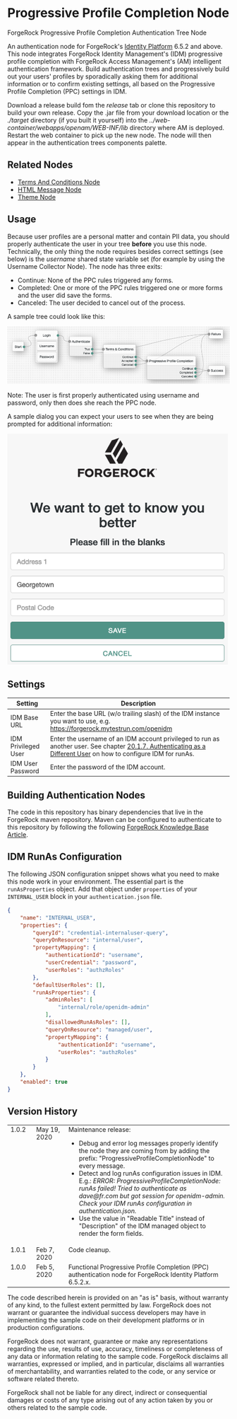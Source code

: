 <!--
 * The contents of this file are subject to the terms of the Common Development and
 * Distribution License (the License). You may not use this file except in compliance with the
 * License.
 *
 * You can obtain a copy of the License at legal/CDDLv1.0.txt. See the License for the
 * specific language governing permission and limitations under the License.
 *
 * When distributing Covered Software, include this CDDL Header Notice in each file and include
 * the License file at legal/CDDLv1.0.txt. If applicable, add the following below the CDDL
 * Header, with the fields enclosed by brackets [] replaced by your own identifying
 * information: "Portions copyright [year] [name of copyright owner]".
 *
 * Copyright 2019 ForgeRock AS.
-->
# Progressive Profile Completion Node
ForgeRock Progressive Profile Completion Authentication Tree Node

An authentication node for ForgeRock's [Identity Platform][forgerock_platform] 6.5.2 and above. This node integrates ForgeRock Identity Management's (IDM) progressive profile completion with ForgeRock Access Management's (AM) intelligent authentication framework. Build authentication trees and progressively build out your users' profiles by sporadically asking them for additional information or to confirm existing settings, all based on the Progressive Profile Completion (PPC) settings in IDM.


Download a release build fom the *release* tab or clone this repository to build your own release. Copy the .jar file from your download location or the *./target* directory (if you built it yourself) into the *../web-container/webapps/openam/WEB-INF/lib* directory where AM is deployed.  Restart the web container to pick up the new node.  The node will then appear in the authentication trees components palette.


## Related Nodes
- <a href="https://github.com/vscheuber/TermsAndConditionsNode">Terms And Conditions Node</a>
- <a href="https://github.com/vscheuber/HTMLMessageNode">HTML Message Node</a>
- <a href="https://github.com/vscheuber/ThemeNode">Theme Node</a>


## Usage
Because user profiles are a personal matter and contain PII data, you should properly authenticate the user in your tree **before** you use this node. Technically, the only thing the node requires besides correct settings (see below) is the *username* shared state variable set (for example by using the Username Collector Node). The node has three exits:
- Continue: None of the PPC rules triggered any forms.
- Completed: One or more of the PPC rules triggered one or more forms and the user did save the forms.
- Canceled: The user decided to cancel out of the process.

A sample tree could look like this:

![ScreenShot of a sample tree](./example_tree.png)

Note: The user is first properly authenticated using username and password, only then does she reach the PPC node.

A sample dialog you can expect your users to see when they are being prompted for additional information:

<img src="./example_dialog.png" alt="ScreenShot of the PPC dialog" width="500"/>

## Settings
Setting             | Description
------------------- | -----------
IDM Base URL | Enter the base URL (w/o trailing slash) of the IDM instance you want to use, e.g. https://forgerock.mytestrun.com/openidm
IDM Privileged User | Enter the username of an IDM account privileged to run as another user. See chapter <a href="https://backstage.forgerock.com/docs/idm/6.5/integrators-guide/#auth-run-as">20.1.7. Authenticating as a Different User</a> on how to configure IDM for runAs.
IDM User Password | Enter the password of the IDM account.

## Building Authentication Nodes
The code in this repository has binary dependencies that live in the ForgeRock maven repository. Maven can be configured to authenticate to this repository by following the following [ForgeRock Knowledge Base Article](https://backstage.forgerock.com/knowledge/kb/article/a74096897).


## IDM RunAs Configuration
The following JSON configuration snippet shows what you need to make this node work in your environment. The essential part is the `runAsProperties` object. Add that object under `properties` of your `INTERNAL_USER` block in your `authentication.json` file.

```json
{
    "name": "INTERNAL_USER",
    "properties": {
        "queryId": "credential-internaluser-query",
        "queryOnResource": "internal/user",
        "propertyMapping": {
            "authenticationId": "username",
            "userCredential": "password",
            "userRoles": "authzRoles"
        },
        "defaultUserRoles": [],
        "runAsProperties": {
            "adminRoles": [
                "internal/role/openidm-admin"
            ],
            "disallowedRunAsRoles": [],
            "queryOnResource": "managed/user",
            "propertyMapping": {
                "authenticationId": "username",
                "userRoles": "authzRoles"
            }
        }
    },
    "enabled": true
}
```

## Version History
<table>
  <tr valign="top">
  	<td width="70">1.0.2</td>
  	<td width="120">May 19, 2020</td>
  	<td width="600">Maintenance release:<ul><li>Debug and error log messages properly identify the node they are coming from by adding the prefix: "ProgressiveProfileCompletionNode" to every message.</li><li>Detect and log runAs configuration issues in IDM. E.g.: <i>ERROR: ProgressiveProfileCompletionNode: runAs failed! Tried to authenticate as dave@fr.com but got session for openidm-admin. Check your IDM runAs configuration in authentication.json.</i></li><li>Use the value in "Readable Title" instead of "Description" of the IDM managed object to render the form fields.</li></ul></td>
  </tr>
  <tr valign="top">
  	<td>1.0.1</td>
  	<td>Feb 7, 2020</td>
  	<td>Code cleanup.</td>
  </tr>
  <tr valign="top">
  	<td>1.0.0</td>
  	<td>Feb 5, 2020</td>
  	<td>Functional Progressive Profile Completion (PPC) authentication node for ForgeRock Identity Platform 6.5.2.x.</td>
  </tr>
 </table>

The code described herein is provided on an "as is" basis, without warranty of any kind, to the fullest extent permitted by law. ForgeRock does not warrant or guarantee the individual success developers may have in implementing the sample code on their development platforms or in production configurations.

ForgeRock does not warrant, guarantee or make any representations regarding the use, results of use, accuracy, timeliness or completeness of any data or information relating to the sample code. ForgeRock disclaims all warranties, expressed or implied, and in particular, disclaims all warranties of merchantability, and warranties related to the code, or any service or software related thereto.

ForgeRock shall not be liable for any direct, indirect or consequential damages or costs of any type arising out of any action taken by you or others related to the sample code.

[forgerock_platform]: https://www.forgerock.com/platform/
